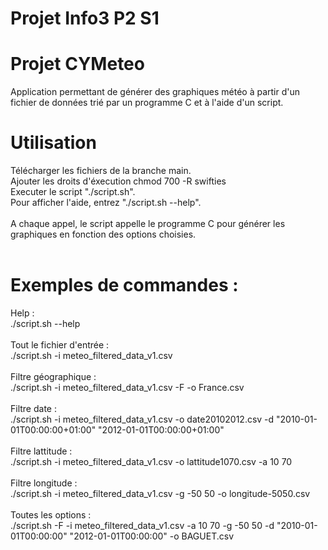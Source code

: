 # Projet Info3 P2 S1

# Projet CYMeteo

Application permettant de générer des graphiques météo à partir d'un fichier de données trié par un programme C et à l'aide d'un script.


# Utilisation

Télécharger les fichiers de la branche main. <br />
Ajouter les droits d'éxecution chmod 700 -R swifties <br />
Executer le script "./script.sh". <br />
Pour afficher l'aide, entrez "./script.sh --help". <br />
<br />
A chaque appel, le script appelle le programme C pour générer les graphiques en fonction des options choisies.<br />
<br />
# Exemples de commandes : <br />

Help : <br />
./script.sh --help 
<br /><br />
Tout le fichier d'entrée : <br />
./script.sh -i meteo_filtered_data_v1.csv 
<br /><br />
Filtre géographique : <br />
./script.sh -i meteo_filtered_data_v1.csv -F -o France.csv
<br /><br />
Filtre date : <br />
./script.sh -i meteo_filtered_data_v1.csv -o date20102012.csv -d "2010-01-01T00:00:00+01:00" "2012-01-01T00:00:00+01:00"
<br /><br />
Filtre lattitude : <br />
./script.sh -i meteo_filtered_data_v1.csv -o lattitude1070.csv -a 10 70
<br /><br />
Filtre longitude : <br />
./script.sh -i meteo_filtered_data_v1.csv -g -50 50 -o longitude-5050.csv
<br /><br />
Toutes les options : <br />
./script.sh -F -i meteo_filtered_data_v1.csv -a 10 70 -g -50 50 -d "2010-01-01T00:00:00" "2012-01-01T00:00:00" -o BAGUET.csv
